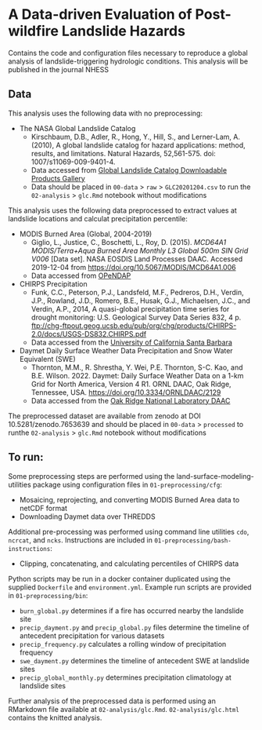 # A Data-driven Evaluation of Post-wildfire Landslide Hazards

Contains the code and configuration files necessary to reproduce a global analysis of landslide-triggering hydrologic conditions. This analysis will be published in the journal NHESS

## Data

This analysis uses the following data with no preprocessing:
  * The NASA Global Landslide Catalog
    - Kirschbaum, D.B., Adler, R., Hong, Y., Hill, S., and Lerner-Lam, A. (2010), A global landslide catalog for hazard applications: method, results, and limitations. Natural Hazards, 52,561-575. doi: 1007/s11069-009-9401-4. 
    - Data accessed from [Global Landslide Catalog Downloadable Products Gallery](https://maps.nccs.nasa.gov/arcgis/apps/MapAndAppGallery/index.html?appid=574f26408683485799d02e857e5d9521)
    - Data should be placed in `00-data` > `raw` > `GLC20201204.csv` to run the `02-analysis` > `glc.Rmd` notebook  without modifications
    
This analysis uses the following data preprocessed to extract values at landslide locations and calculat precipitation percentile:
  * MODIS Burned Area (Global, 2004-2019)
    - Giglio, L., Justice, C., Boschetti, L., Roy, D. (2015). <i>MCD64A1 MODIS/Terra+Aqua Burned Area Monthly L3 Global 500m SIN Grid V006</i> [Data set]. NASA EOSDIS Land Processes DAAC. Accessed 2019-12-04 from https://doi.org/10.5067/MODIS/MCD64A1.006
    - Data accessed from [OPeNDAP](https://lpdaac.usgs.gov/tools/opendap/)
  * CHIRPS Precipitation
    - Funk, C.C., Peterson, P.J., Landsfeld, M.F., Pedreros, D.H., Verdin, J.P., Rowland, J.D., Romero, B.E., Husak, G.J., Michaelsen, J.C., and Verdin, A.P., 2014, A quasi-global precipitation time series for drought monitoring: U.S. Geological Survey Data Series 832, 4 p. ftp://chg-ftpout.geog.ucsb.edu/pub/org/chg/products/CHIRPS-2.0/docs/USGS-DS832.CHIRPS.pdf
    - Data accessed from the [University of California Santa Barbara](https://data.chc.ucsb.edu/products/CHIRPS-2.0/)
  * Daymet Daily Surface Weather Data Precipitation and Snow Water Equivalent (SWE)
    - Thornton, M.M., R. Shrestha, Y. Wei, P.E. Thornton, S-C. Kao, and B.E. Wilson. 2022. Daymet: Daily Surface Weather Data on a 1-km Grid for North America, Version 4 R1. ORNL DAAC, Oak Ridge, Tennessee, USA. https://doi.org/10.3334/ORNLDAAC/2129
    - Data accessed from the [Oak Ridge National Laboratory DAAC](https://daac.ornl.gov/cgi-bin/dsviewer.pl?ds_id=2129)
  
The preprocessed dataset are available from zenodo at DOI 10.5281/zenodo.7653639 and should be placed in `00-data` > `processed` to runthe `02-analysis` > `glc.Rmd` notebook  without modifications

## To run:

Some preprocessing steps are performed using the land-surface-modeling-utilities package using configuration files in `01-preprocessing/cfg`:
  * Mosaicing, reprojecting, and converting MODIS Burned Area data to netCDF format
  * Downloading Daymet data over THREDDS

Additional pre-processing was performed using command line utilities `cdo`, `ncrcat`, and `ncks`. Instructions are included in `01-preprocessing/bash-instructions`:
  * Clipping, concatenating, and calculating percentiles of CHIRPS data

Python scripts may be run in a docker container duplicated using the supplied `Dockerfile` and `environment.yml`. Example run scripts are provided in `01-preprocessing/bin`:
  * `burn_global.py` determines if a fire has occurred nearby the landslide site
  * `precip_dayment.py` and `precip_global.py` files determine the timeline of antecedent precipitation for various datasets
  * `precip_frequency.py` calculates a rolling window of precipitation frequency
  * `swe_dayment.py` determines the timeline of antecedent SWE at landslide sites
  * `precip_global_monthly.py` determines precipitation climatology at landslide sites

Further analysis of the preprocessed data is performed using an RMarkdown file available at `02-analysis/glc.Rmd`. `02-analysis/glc.html` contains the knitted analysis.

